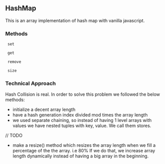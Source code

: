 ## HashMap

This is an array implementation of hash map with vanilla javascript.


### Methods 

<code> set </code> 

<code> get </code>

<code> remove </code>

<code> size </code>

### Technical Approach

Hash Collision is real.
In order to solve this problem we followed the below methods: 

* initialize a decent array length 
* have a hash generation index divided mod times the array length
* we used separate chaining, so instead of having 1 level arrays with values we have nested tuples with key, value. We call them stores.


// TODO 
* make a resize() method which resizes the array length when we fill a percentage of the the array. i.e 80%
If we do that, we increase array length dynamically instead of having a big array in the beginning.





